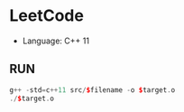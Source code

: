 # LeetCode

- Language: C++ 11

## RUN

```c++
g++ -std=c++11 src/$filename -o $target.o
./$target.o
```
